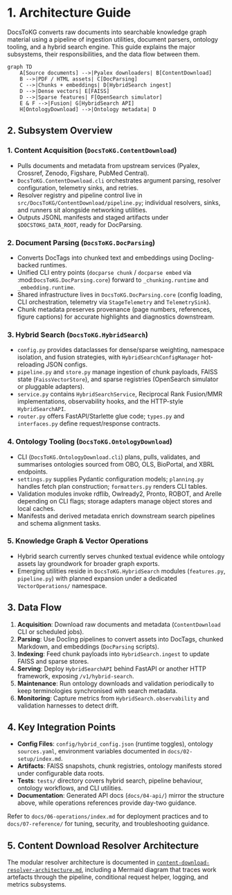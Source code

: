 # 1. Architecture Guide

DocsToKG converts raw documents into searchable knowledge graph material using a pipeline
of ingestion utilities, document parsers, ontology tooling, and a hybrid search engine.
This guide explains the major subsystems, their responsibilities, and the data flow
between them.

```mermaid
graph TD
    A[Source documents] -->|Pyalex downloaders| B[ContentDownload]
    B -->|PDF / HTML assets| C[DocParsing]
    C -->|Chunks + embeddings| D[HybridSearch ingest]
    D -->|Dense vectors| E[FAISS]
    D -->|Sparse features| F[OpenSearch simulator]
    E & F -->|Fusion| G[HybridSearch API]
    H[OntologyDownload] -->|Ontology metadata| D
```

## 2. Subsystem Overview

### 1. Content Acquisition (`DocsToKG.ContentDownload`)

- Pulls documents and metadata from upstream services (Pyalex, Crossref, Zenodo, Figshare, PubMed Central).
- `DocsToKG.ContentDownload.cli` orchestrates argument parsing, resolver configuration, telemetry sinks, and retries.
- Resolver registry and pipeline control live in `src/DocsToKG/ContentDownload/pipeline.py`; individual resolvers, sinks, and runners sit alongside networking utilities.
- Outputs JSONL manifests and staged artifacts under `$DOCSTOKG_DATA_ROOT`, ready for DocParsing.

### 2. Document Parsing (`DocsToKG.DocParsing`)

- Converts DocTags into chunked text and embeddings using Docling-backed runtimes.
- Unified CLI entry points (``docparse chunk`` / ``docparse embed`` via :mod:`DocsToKG.DocParsing.core`) forward to `_chunking.runtime` and `_embedding.runtime`.
- Shared infrastructure lives in `DocsToKG.DocParsing.core` (config loading, CLI orchestration, telemetry via `StageTelemetry` and `TelemetrySink`).
- Chunk metadata preserves provenance (page numbers, references, figure captions) for accurate highlights and diagnostics downstream.

### 3. Hybrid Search (`DocsToKG.HybridSearch`)

- `config.py` provides dataclasses for dense/sparse weighting, namespace isolation, and fusion strategies, with `HybridSearchConfigManager` hot-reloading JSON configs.
- `pipeline.py` and `store.py` manage ingestion of chunk payloads, FAISS state (`FaissVectorStore`), and sparse registries (OpenSearch simulator or pluggable adapters).
- `service.py` contains `HybridSearchService`, Reciprocal Rank Fusion/MMR implementations, observability hooks, and the HTTP-style `HybridSearchAPI`.
- `router.py` offers FastAPI/Starlette glue code; `types.py` and `interfaces.py` define request/response contracts.

### 4. Ontology Tooling (`DocsToKG.OntologyDownload`)

- CLI (`DocsToKG.OntologyDownload.cli`) plans, pulls, validates, and summarises ontologies sourced from OBO, OLS, BioPortal, and XBRL endpoints.
- `settings.py` supplies Pydantic configuration models; `planning.py` handles fetch plan construction; `formatters.py` renders CLI tables.
- Validation modules invoke rdflib, Owlready2, Pronto, ROBOT, and Arelle depending on CLI flags; storage adapters manage object stores and local caches.
- Manifests and derived metadata enrich downstream search pipelines and schema alignment tasks.

### 5. Knowledge Graph & Vector Operations

- Hybrid search currently serves chunked textual evidence while ontology assets lay groundwork for broader graph exports.
- Emerging utilities reside in `DocsToKG.HybridSearch` modules (`features.py`, `pipeline.py`) with planned expansion under a dedicated `VectorOperations/` namespace.

## 3. Data Flow

1. **Acquisition**: Download raw documents and metadata (`ContentDownload` CLI or scheduled jobs).
2. **Parsing**: Use Docling pipelines to convert assets into DocTags, chunked Markdown, and embeddings (`DocParsing` scripts).
3. **Indexing**: Feed chunk payloads into `HybridSearch.ingest` to update FAISS and sparse stores.
4. **Serving**: Deploy `HybridSearchAPI` behind FastAPI or another HTTP framework, exposing `/v1/hybrid-search`.
5. **Maintenance**: Run ontology downloads and validation periodically to keep terminologies synchronised with search metadata.
6. **Monitoring**: Capture metrics from `HybridSearch.observability` and validation harnesses to detect drift.

## 4. Key Integration Points

- **Config Files**: `config/hybrid_config.json` (runtime toggles), ontology `sources.yaml`, environment variables documented in `docs/02-setup/index.md`.
- **Artifacts**: FAISS snapshots, chunk registries, ontology manifests stored under configurable data roots.
- **Tests**: `tests/` directory covers hybrid search, pipeline behaviour, ontology workflows, and CLI utilities.
- **Documentation**: Generated API docs (`docs/04-api/`) mirror the structure above, while operations references provide day-two guidance.

Refer to `docs/06-operations/index.md` for deployment practices and to `docs/07-reference/` for tuning, security, and troubleshooting guidance.

## 5. Content Download Resolver Architecture

The modular resolver architecture is documented in
[`content-download-resolver-architecture.md`](content-download-resolver-architecture.md),
including a Mermaid diagram that traces work artefacts through the pipeline,
conditional request helper, logging, and metrics subsystems.
